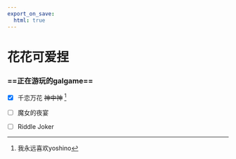 ```yaml
---
export_on_save:
  html: true
---
```

# 花花可爱捏

###  ==正在游玩的galgame==
- [x] 千恋万花 <del>神中神</del> [^1]
    [^1]:我永远喜欢yoshino
    
- [ ] 魔女的夜宴
- [ ] Riddle Joker


